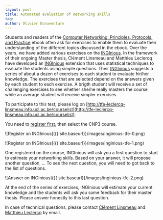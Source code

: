 ```yaml
---
layout: post
title: Automated evaluation of networking skills
tag: 
author: Olivier Bonaventure
---
```


Students and readers of the 
[Computer Networking: Principles, Protocols, and Practice](https://www.computer-networking.info) ebook
often ask for exercises to enable them to evaluate their understanding of the different topics discussed in
the ebook. Over the years, we have added various exercises on the [INGInious](https://www.inginious.org).
In the framework of their ongoing Master thesis, Clément Linsmeau and Matthieu Leclercq have developed
an [INGInious](https://www.inginious.org) extension that uses statistical techniques to evaluate the
students using simple questions. Their [INGInious](https://www.inginious.org) suggests a series of about a
dozen of exercises to each student to evaluate hir/her knowledge. The exercises that are selected
depend on the answers given by each student to each exercise. A brigth student will receive a set
of challenging exercises to see whether she/he really masters the course while an average student
will receive simpler exercises.

To participate to this test, please log on [http://tfe-leclercq-linsmeau.info.ucl.ac.be/courselist](http://tfe-leclercq-linsmeau.info.ucl.ac.be/courselist).

You need to [register first](http://tfe-leclercq-linsmeau.info.ucl.ac.be/register), then select the CNP3 course.

![Register on INGInious]({{ site.baseurl}}/images/inginious-tfe-0.png)

![Register on INGInious]({{ site.baseurl}}/images/inginious-tfe-1.png)

One registered on the course, INGInious will ask you a first question to start to estimate your
networking skills. Based on your answer, it will propose another question, ... To see the next question,
you will need to got back to the list of questions.

![Answer on INGInious]({{ site.baseurl}}/images/inginious-tfe-2.png)

At the end of the series of exercises, INGInious will estimate your current knowledge and the students
will ask you some feedback for their master thesis. Please answer honestly to this last question.



In case of technical questions, please contact [Clément Linsmeau]() and [Matthieu Leclercq]() by email.

